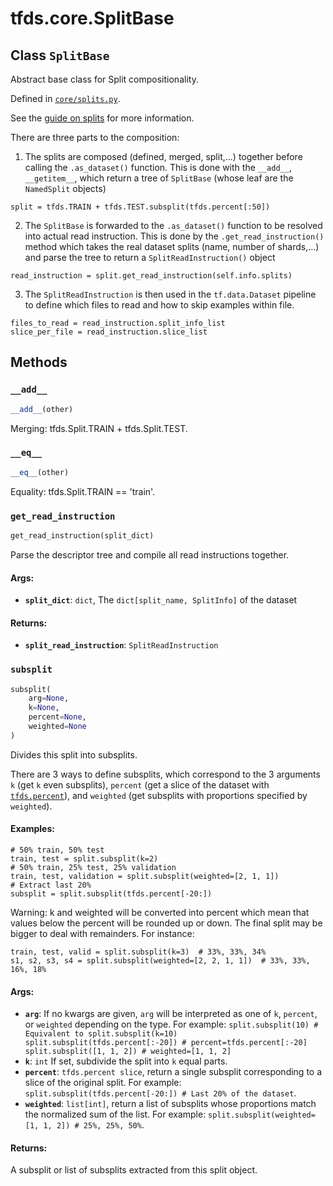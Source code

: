 <div itemscope itemtype="http://developers.google.com/ReferenceObject">
<meta itemprop="name" content="tfds.core.SplitBase" />
<meta itemprop="path" content="Stable" />
<meta itemprop="property" content="__add__"/>
<meta itemprop="property" content="__eq__"/>
<meta itemprop="property" content="get_read_instruction"/>
<meta itemprop="property" content="subsplit"/>
</div>

# tfds.core.SplitBase

## Class `SplitBase`

Abstract base class for Split compositionality.

Defined in [`core/splits.py`](https://github.com/tensorflow/datasets/tree/master/tensorflow_datasets/core/splits.py).

<!-- Placeholder for "Used in" -->

See the
[guide on splits](https://github.com/tensorflow/datasets/tree/master/docs/splits.md)
for more information.

There are three parts to the composition:
  1) The splits are composed (defined, merged, split,...) together before
     calling the `.as_dataset()` function. This is done with the `__add__`,
     `__getitem__`, which return a tree of `SplitBase` (whose leaf
     are the `NamedSplit` objects)

  ```
  split = tfds.TRAIN + tfds.TEST.subsplit(tfds.percent[:50])
  ```

  2) The `SplitBase` is forwarded to the `.as_dataset()` function
     to be resolved into actual read instruction. This is done by the
     `.get_read_instruction()` method which takes the real dataset splits
     (name, number of shards,...) and parse the tree to return a
     `SplitReadInstruction()` object

  ```
  read_instruction = split.get_read_instruction(self.info.splits)
  ```

  3) The `SplitReadInstruction` is then used in the `tf.data.Dataset` pipeline
     to define which files to read and how to skip examples within file.

  ```
  files_to_read = read_instruction.split_info_list
  slice_per_file = read_instruction.slice_list
  ```

## Methods

<h3 id="__add__"><code>__add__</code></h3>

``` python
__add__(other)
```

Merging: tfds.Split.TRAIN + tfds.Split.TEST.

<h3 id="__eq__"><code>__eq__</code></h3>

``` python
__eq__(other)
```

Equality: tfds.Split.TRAIN == 'train'.

<h3 id="get_read_instruction"><code>get_read_instruction</code></h3>

``` python
get_read_instruction(split_dict)
```

Parse the descriptor tree and compile all read instructions together.

#### Args:

* <b>`split_dict`</b>: `dict`, The `dict[split_name, SplitInfo]` of the dataset


#### Returns:

* <b>`split_read_instruction`</b>: `SplitReadInstruction`

<h3 id="subsplit"><code>subsplit</code></h3>

``` python
subsplit(
    arg=None,
    k=None,
    percent=None,
    weighted=None
)
```

Divides this split into subsplits.

There are 3 ways to define subsplits, which correspond to the 3
arguments `k` (get `k` even subsplits), `percent` (get a slice of the
dataset with <a href="../../tfds/percent.md"><code>tfds.percent</code></a>), and `weighted` (get subsplits with proportions
specified by `weighted`).

#### Examples:

```
# 50% train, 50% test
train, test = split.subsplit(k=2)
# 50% train, 25% test, 25% validation
train, test, validation = split.subsplit(weighted=[2, 1, 1])
# Extract last 20%
subsplit = split.subsplit(tfds.percent[-20:])
```

Warning: k and weighted will be converted into percent which mean that values
below the percent will be rounded up or down. The final split may be bigger to
deal with remainders. For instance:

```
train, test, valid = split.subsplit(k=3)  # 33%, 33%, 34%
s1, s2, s3, s4 = split.subsplit(weighted=[2, 2, 1, 1])  # 33%, 33%, 16%, 18%
```

#### Args:

*   <b>`arg`</b>: If no kwargs are given, `arg` will be interpreted as one of
    `k`, `percent`, or `weighted` depending on the type. For example:
    `split.subsplit(10) # Equivalent to split.subsplit(k=10)
    split.subsplit(tfds.percent[:-20]) # percent=tfds.percent[:-20]
    split.subsplit([1, 1, 2]) # weighted=[1, 1, 2]`
*   <b>`k`</b>: `int` If set, subdivide the split into `k` equal parts.
*   <b>`percent`</b>: `tfds.percent slice`, return a single subsplit
    corresponding to a slice of the original split. For example:
    `split.subsplit(tfds.percent[-20:]) # Last 20% of the dataset`.
*   <b>`weighted`</b>: `list[int]`, return a list of subsplits whose proportions
    match the normalized sum of the list. For example:
    `split.subsplit(weighted=[1, 1, 2]) # 25%, 25%, 50%`.

#### Returns:

A subsplit or list of subsplits extracted from this split object.
